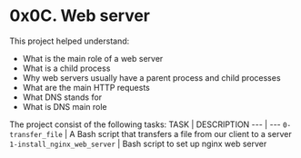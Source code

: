 # 0x0C. Web server

This project helped understand:

- What is the main role of a web server
- What is a child process
- Why web servers usually have a parent process and child processes
- What are the main HTTP requests
- What DNS stands for
- What is DNS main role

The project consist of the following tasks:
TASK | DESCRIPTION
--- | ---
`0-transfer_file` | A Bash script that transfers a file from our client to a server
`1-install_nginx_web_server` | Bash script to set up nginx web server
